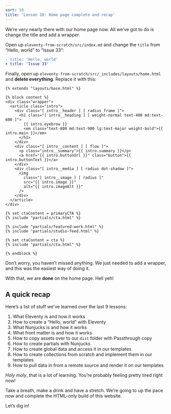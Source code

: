 ```yaml
---
sort: 10
title: 'Lesson 10: Home page complete and recap'
---
```


We’re very nearly there with our home page now. All we’ve got to do is change the title and add a wrapper.

Open up `eleventy-from-scratch/src/index.md` and change the `title` from “Hello, world” to “Issue 33”:

```diff
- title: 'Hello, world'
+ title: 'Issue 33'
```

Finally, open up `eleventy-from-scratch/src/_includes/layouts/home.html` and **delete everything**. Replace it with this:

```njk
{% extends "layouts/base.html" %}

{% block content %}
<div class="wrapper">
  <article class="intro">
    <div class="[ intro__header ] [ radius frame ]">
      <h1 class="[ intro__heading ] [ weight-normal text-400 md:text-600 ]">
        {{ intro.eyebrow }}
        <em class="text-800 md:text-900 lg:text-major weight-bold">{{ intro.main }}</em>
      </h1>
    </div>
    <div class="[ intro__content ] [ flow ]">
      <p class="intro__summary">{{ intro.summary }}</p>
      <a href="{{ intro.buttonUrl }}" class="button">{{ intro.buttonText }}</a>
    </div>
    <div class="[ intro__media ] [ radius dot-shadow ]">
      <img
        class="[ intro__image ] [ radius ]"
        src="{{ intro.image }}"
        alt="{{ intro.imageAlt }}"
      />
    </div>
  </article>
</div>

{% set ctaContent = primaryCTA %}
{% include "partials/cta.html" %}

{% include "partials/featured-work.html" %}
{% include "partials/studio-feed.html" %}

{% set ctaContent = cta %}
{% include "partials/cta.html" %}

{% endblock %}
```

Don’t worry, you haven’t missed anything. We just needed to add a wrapper, and this was the easiest way of doing it.

With that, we are **done** on the home page. Hell yeh!

## A quick recap

Here’s a list of stuff we've learned over the last 9 lessons:

1. What Eleventy is and how it works
2. How to create a “Hello, world” with Eleventy
3. What Nunjucks is and how it works
4. What front matter is and how it works
5. How to copy assets over to our `dist` folder with Passthrough copy
6. How to create partials with Nunjucks
7. How to create global data and access it in our templates
8. How to create collections from scratch and implement them in our templates
9. How to pull data in from a remote source and render it on our templates

_Holy moly_, that is a lot of learning. You’re probably feeling pretty tired right now!

Take a breath, make a drink and have a stretch. We’re going to up the pace now and complete the HTML-only build of this website.

Let’s dig in!
